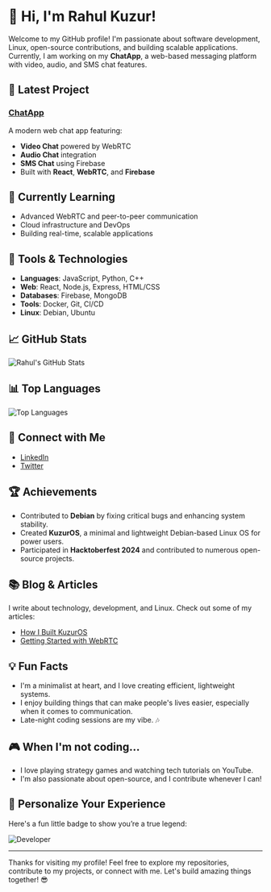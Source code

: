 # 👋 Hi, I'm Rahul Kuzur!

Welcome to my GitHub profile! I'm passionate about software development, Linux, open-source contributions, and building scalable applications. Currently, I am working on my **ChatApp**, a web-based messaging platform with video, audio, and SMS chat features.

## 🚀 Latest Project
### [ChatApp](https://github.com/rahulkuzur/ChatApp)
A modern web chat app featuring:
- **Video Chat** powered by WebRTC
- **Audio Chat** integration
- **SMS Chat** using Firebase
- Built with **React**, **WebRTC**, and **Firebase**

## 🌱 Currently Learning
- Advanced WebRTC and peer-to-peer communication
- Cloud infrastructure and DevOps
- Building real-time, scalable applications

## 🔧 Tools & Technologies
- **Languages**: JavaScript, Python, C++
- **Web**: React, Node.js, Express, HTML/CSS
- **Databases**: Firebase, MongoDB
- **Tools**: Docker, Git, CI/CD
- **Linux**: Debian, Ubuntu

## 📈 GitHub Stats
![Rahul's GitHub Stats](https://github-readme-stats.vercel.app/api?username=rahulkuzur&show_icons=true&hide_title=true&hide_border=true&count_private=true&hide=prs&theme=radical)

## 📊 Top Languages
![Top Languages](https://github-readme-stats.vercel.app/api/top-langs/?username=rahulkuzur&layout=compact&theme=radical)

## 📣 Connect with Me
- [LinkedIn](https://www.linkedin.com/in/rahulkuzur/)
- [Twitter](https://twitter.com/rahulkuzur)

## 🏆 Achievements
- Contributed to **Debian** by fixing critical bugs and enhancing system stability.
- Created **KuzurOS**, a minimal and lightweight Debian-based Linux OS for power users.
- Participated in **Hacktoberfest 2024** and contributed to numerous open-source projects.

## 📚 Blog & Articles
I write about technology, development, and Linux. Check out some of my articles:
- [How I Built KuzurOS](https://medium.com/@rahulkuzur)
- [Getting Started with WebRTC](https://medium.com/@rahulkuzur)

## 💡 Fun Facts
- I'm a minimalist at heart, and I love creating efficient, lightweight systems.
- I enjoy building things that can make people's lives easier, especially when it comes to communication.
- Late-night coding sessions are my vibe. 🎶

## 🎮 When I'm not coding...
- I love playing strategy games and watching tech tutorials on YouTube.
- I'm also passionate about open-source, and I contribute whenever I can!

## 🎨 Personalize Your Experience
Here's a fun little badge to show you’re a true legend:

![Developer](https://img.shields.io/badge/Developer-%F0%9F%91%8B-blue?style=flat&logo=github)

---

Thanks for visiting my profile! Feel free to explore my repositories, contribute to my projects, or connect with me. Let's build amazing things together! 😎


